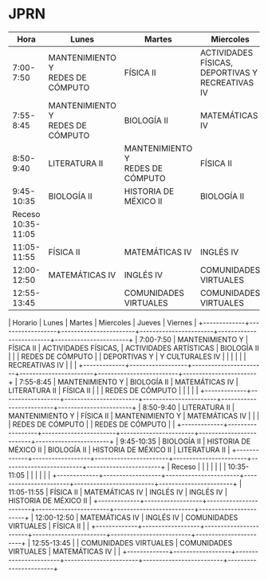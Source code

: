 # JPRN 
<table class="tg">
<thead>
  <tr>
    <th class="tg-0pky">Hora</th>
    <th class="tg-0pky">Lunes</th>
    <th class="tg-0pky">Martes</th>
    <th class="tg-0pky">Miercoles</th>
    <th class="tg-0pky">Jueves</th>
    <th class="tg-0pky">Viernes</th>
  </tr>
</thead>
<tbody>
  <tr>
    <td class="tg-0pky">7:00-7:50</td>
    <td class="tg-0pky">MANTENIMIENTO Y <br>REDES DE CÓMPUTO</td>
    <td class="tg-0pky">FÍSICA II</td>
    <td class="tg-0pky">ACTIVIDADES FÍSICAS, <br>DEPORTIVAS Y <br>RECREATIVAS IV</td>
    <td class="tg-0pky">ACTIVIDADES ARTÍSTICAS <br>Y CULTURALES IV</td>
    <td class="tg-0pky">BIOLOGÍA II</td>
  </tr>
  <tr>
    <td class="tg-0pky">7:55-8:45</td>
    <td class="tg-0pky">MANTENIMIENTO Y <br>REDES DE CÓMPUTO</td>
    <td class="tg-0pky">BIOLOGÍA II</td>
    <td class="tg-0pky">MATEMÁTICAS IV</td>
    <td class="tg-0pky">LITERATURA II</td>
    <td class="tg-0pky">FÍSICA II</td>
  </tr>
  <tr>
    <td class="tg-0pky">8:50-9:40</td>
    <td class="tg-0pky">LITERATURA II</td>
    <td class="tg-0pky">MANTENIMIENTO Y <br>REDES DE CÓMPUTO</td>
    <td class="tg-0pky">FÍSICA II</td>
    <td class="tg-0pky">MANTENIMIENTO Y <br>REDES DE CÓMPUTO</td>
    <td class="tg-0pky">MATEMÁTICAS IV</td>
  </tr>
  <tr>
    <td class="tg-0pky">9:45-10:35</td>
    <td class="tg-0pky">BIOLOGÍA II</td>
    <td class="tg-0pky">HISTORIA DE MÉXICO II</td>
    <td class="tg-0pky">BIOLOGÍA II</td>
    <td class="tg-0pky">HISTORIA DE MÉXICO II</td>
    <td class="tg-0pky">LITERATURA II</td>
  </tr>
  <tr>
    <td class="tg-0pky">Receso<br>10:35-11:05</td>
    <td class="tg-0pky"></td>
    <td class="tg-0pky"></td>
    <td class="tg-0pky"></td>
    <td class="tg-0pky"></td>
    <td class="tg-0pky"></td>
  </tr>
  <tr>
    <td class="tg-0pky">11:05-11:55</td>
    <td class="tg-0pky">FÍSICA II</td>
    <td class="tg-0pky">MATEMÁTICAS IV</td>
    <td class="tg-0pky">INGLÉS IV</td>
    <td class="tg-0pky">INGLÉS IV</td>
    <td class="tg-0pky">HISTORIA DE MÉXICO II</td>
  </tr>
  <tr>
    <td class="tg-0pky">12:00-12:50</td>
    <td class="tg-0pky">MATEMÁTICAS IV</td>
    <td class="tg-0pky">INGLÉS IV</td>
    <td class="tg-0pky">COMUNIDADES VIRTUALES</td>
    <td class="tg-0pky">FÍSICA II</td>
    <td class="tg-0pky"></td>
  </tr>
  <tr>
    <td class="tg-0pky">12:55-13:45</td>
    <td class="tg-0pky"></td>
    <td class="tg-0pky">COMUNIDADES VIRTUALES</td>
    <td class="tg-0pky">COMUNIDADES VIRTUALES</td>
    <td class="tg-0pky">MATEMÁTICAS IV</td>
    <td class="tg-0pky"></td>
  </tr>
</tbody>
</table>
| Horario     | Lunes            | Martes                | Miercoles             | Jueves                  | Viernes               |
+-------------+------------------+-----------------------+-----------------------+-------------------------+-----------------------+
| 7:00-7:50   | MANTENIMIENTO Y  | FÍSICA II             | ACTIVIDADES FÍSICAS,  | ACTIVIDADES ARTÍSTICAS  | BIOLOGÍA II           |
|             | REDES DE CÓMPUTO |                       | DEPORTIVAS Y          | Y CULTURALES IV         |                       |
|             |                  |                       | RECREATIVAS IV        |                         |                       |
+-------------+------------------+-----------------------+-----------------------+-------------------------+-----------------------+
| 7:55-8:45   | MANTENIMIENTO Y  | BIOLOGÍA II           | MATEMÁTICAS IV        | LITERATURA II           | FÍSICA II             |
|             | REDES DE CÓMPUTO |                       |                       |                         |                       |
+-------------+------------------+-----------------------+-----------------------+-------------------------+-----------------------+
| 8:50-9:40   | LITERATURA II    | MANTENIMIENTO Y       | FÍSICA II             | MANTENIMIENTO Y         | MATEMÁTICAS IV        |
|             |                  | REDES DE CÓMPUTO      |                       | REDES DE CÓMPUTO        |                       |
+-------------+------------------+-----------------------+-----------------------+-------------------------+-----------------------+
| 9:45-10:35  | BIOLOGÍA II      | HISTORIA DE MÉXICO II | BIOLOGÍA II           | HISTORIA DE MÉXICO II   | LITERATURA II         |
+-------------+------------------+-----------------------+-----------------------+-------------------------+-----------------------+
| Receso      |                  |                       |                       |                         |                       |
| 10:35-11:05 |                  |                       |                       |                         |                       |
+-------------+------------------+-----------------------+-----------------------+-------------------------+-----------------------+
| 11:05-11:55 | FÍSICA II        | MATEMÁTICAS IV        | INGLÉS IV             | INGLÉS IV               | HISTORIA DE MÉXICO II |
+-------------+------------------+-----------------------+-----------------------+-------------------------+-----------------------+
| 12:00-12:50 | MATEMÁTICAS IV   | INGLÉS IV             | COMUNIDADES VIRTUALES | FÍSICA II               |                       |
+-------------+------------------+-----------------------+-----------------------+-------------------------+-----------------------+
| 12:55-13:45 |                  | COMUNIDADES VIRTUALES | COMUNIDADES VIRTUALES | MATEMÁTICAS IV          |                       |
+-------------+------------------+-----------------------+-----------------------+-------------------------+-----------------------+

